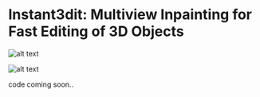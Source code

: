 # Instant3dit: Multiview Inpainting for Fast Editing of 3D Objects

![alt text](https://github.com/amir90/Instant3dit/blob/main/assets/teaser.png?raw=true)

![alt text](https://github.com/amir90/Instant3dit/blob/main/assets/overview.png?raw=true)

code coming soon..
